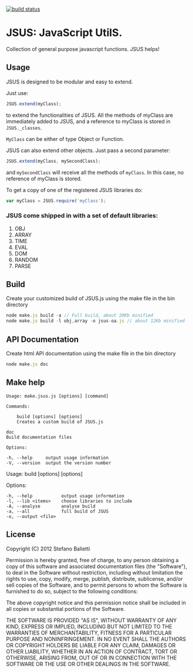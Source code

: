 [![build status](https://secure.travis-ci.org/nodeGame/JSUS.png)](http://travis-ci.org/nodeGame/JSUS)
# JSUS: JavaScript UtilS. 

Collection of general purpose javascript functions. JSUS helps!

## Usage

JSUS is designed to be modular and easy to extend. 

Just use: 

```javascript
JSUS.extend(myClass);
```

to extend the functionalities of JSUS. All the methods of myClass 
are immediately added to JSUS, and a reference to myClass is stored
in `JSUS._classes`.

`MyClass` can be either of type Object or Function.

JSUS can also extend other objects. Just pass a second parameter:

```javascript
JSUS.extend(myClass, mySecondClass);
```

and `mySecondClass` will receive all the methods of `myClass`. In this case,
no reference of myClass is stored.

To get a copy of one of the registered JSUS libraries do:

```javascript
var myClass = JSUS.require('myClass');
```

### JSUS come shipped in with a set of default libraries:

1. OBJ
2. ARRAY
3. TIME
4. EVAL
5. DOM
6. RANDOM
7. PARSE

## Build

Create your customized build of JSUS.js using the make file in the bin directory

```javascript
node make.js build -a // Full build, about 20Kb minified
node make.js build -l obj,array -o jsus-oa.js // about 12Kb minified
```

## API Documentation

Create html API documentation using the make file in the bin directory  

```javascript
node make.js doc
```

## Make help

	Usage: make.jsus.js [options] [command]

  	Commands:

		build [options] [options]
		Creates a custom build of JSUS.js
 
    doc 
    Build documentation files

	Options:

	-h, --help     output usage information
	-V, --version  output the version number


  Usage: build [options] [options]

  Options:

    -h, --help           output usage information
    -l, --lib <items>    choose libraries to include
    -A, --analyse        analyse build
    -a, --all            full build of JSUS
    -o, --output <file>  


## License

Copyright (C) 2012 Stefano Balietti

Permission is hereby granted, free of charge, to any person obtaining a copy of this software and associated documentation files (the "Software"), to deal in the Software without restriction, including without limitation the rights to use, copy, modify, merge, publish, distribute, sublicense, and/or sell copies of the Software, and to permit persons to whom the Software is furnished to do so, subject to the following conditions:

The above copyright notice and this permission notice shall be included in all copies or substantial portions of the Software.

THE SOFTWARE IS PROVIDED "AS IS", WITHOUT WARRANTY OF ANY KIND, EXPRESS OR IMPLIED, INCLUDING BUT NOT LIMITED TO THE WARRANTIES OF MERCHANTABILITY, FITNESS FOR A PARTICULAR PURPOSE AND NONINFRINGEMENT. IN NO EVENT SHALL THE AUTHORS OR COPYRIGHT HOLDERS BE LIABLE FOR ANY CLAIM, DAMAGES OR OTHER LIABILITY, WHETHER IN AN ACTION OF CONTRACT, TORT OR OTHERWISE, ARISING FROM, OUT OF OR IN CONNECTION WITH THE SOFTWARE OR THE USE OR OTHER DEALINGS IN THE SOFTWARE.

